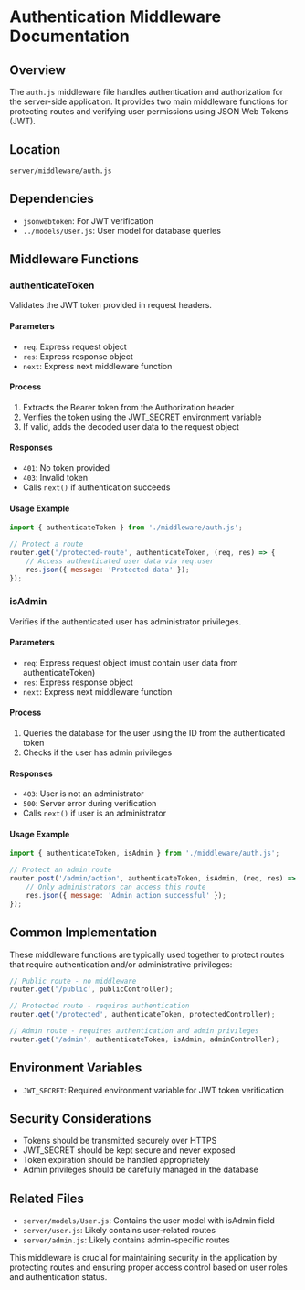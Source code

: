 # Authentication Middleware Documentation

## Overview

The `auth.js` middleware file handles authentication and authorization for the server-side
application. It provides two main middleware functions for protecting routes and verifying user
permissions using JSON Web Tokens (JWT).

## Location

`server/middleware/auth.js`

## Dependencies

- `jsonwebtoken`: For JWT verification
- `../models/User.js`: User model for database queries

## Middleware Functions

### authenticateToken

Validates the JWT token provided in request headers.

#### Parameters

- `req`: Express request object
- `res`: Express response object
- `next`: Express next middleware function

#### Process

1. Extracts the Bearer token from the Authorization header
2. Verifies the token using the JWT_SECRET environment variable
3. If valid, adds the decoded user data to the request object

#### Responses

- `401`: No token provided
- `403`: Invalid token
- Calls `next()` if authentication succeeds

#### Usage Example

```javascript
import { authenticateToken } from './middleware/auth.js';

// Protect a route
router.get('/protected-route', authenticateToken, (req, res) => {
    // Access authenticated user data via req.user
    res.json({ message: 'Protected data' });
});
```

### isAdmin

Verifies if the authenticated user has administrator privileges.

#### Parameters

- `req`: Express request object (must contain user data from authenticateToken)
- `res`: Express response object
- `next`: Express next middleware function

#### Process

1. Queries the database for the user using the ID from the authenticated token
2. Checks if the user has admin privileges

#### Responses

- `403`: User is not an administrator
- `500`: Server error during verification
- Calls `next()` if user is an administrator

#### Usage Example

```javascript
import { authenticateToken, isAdmin } from './middleware/auth.js';

// Protect an admin route
router.post('/admin/action', authenticateToken, isAdmin, (req, res) => {
    // Only administrators can access this route
    res.json({ message: 'Admin action successful' });
});
```

## Common Implementation

These middleware functions are typically used together to protect routes that require authentication
and/or administrative privileges:

```javascript
// Public route - no middleware
router.get('/public', publicController);

// Protected route - requires authentication
router.get('/protected', authenticateToken, protectedController);

// Admin route - requires authentication and admin privileges
router.get('/admin', authenticateToken, isAdmin, adminController);
```

## Environment Variables

- `JWT_SECRET`: Required environment variable for JWT token verification

## Security Considerations

- Tokens should be transmitted securely over HTTPS
- JWT_SECRET should be kept secure and never exposed
- Token expiration should be handled appropriately
- Admin privileges should be carefully managed in the database

## Related Files

- `server/models/User.js`: Contains the user model with isAdmin field
- `server/user.js`: Likely contains user-related routes
- `server/admin.js`: Likely contains admin-specific routes

This middleware is crucial for maintaining security in the application by protecting routes and
ensuring proper access control based on user roles and authentication status.
